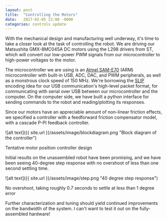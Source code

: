 ```yaml
---
layout: post
title:  "Controlling the Motors"
date:   2017-02-05 22:00 -0000
categories: controls update
---
```


With the mechanical design and manufacturing well underway, it's time to take a closer look at the task of controlling the robot. We are driving our Matsushita GMX-8MC045A DC motors using the L298 drivers from ST, which will convert our low-power PWM signals from our microcontroller to high-power voltages to the motor.

The microcontroller we are using is an [Atmel SAM-E70](http://www.atmel.com/tools/ATSAME70-XPLD.aspx) (ARM) microcontroller with built-in USB, ADC, DAC, and PWM peripherals, as well as a monstrous clock speed of 150 MHz. We're borrowing the [SLIP](https://en.wikipedia.org/wiki/Serial_Line_Internet_Protocol) encoding idea for our USB communication's high-level packet format, for communicating with serial over USB between our microcontroller and the computer. On the computer side, we have built a python interface for sending commands to the robot and reading/plotting its responses.

Since our motors have an appreciable amount of non-linear friction effects, we specified a controller with a feedforward friction compensator model, with a cascade P-PI feedback controller.

![alt text]({{ site.url }}/assets/image/blockdiagram.png "Block diagram of the controller")
<div class="caption">Tentative motor position controller design</div>

Initial results on the unassembled robot have been promising, and we have been seeing 40-degree step response with no overshoot of less than one second settling time.

![alt text]({{ site.url }}/assets/image/step.png "40 degree step response")
<div class="caption">No overshoot, taking roughly 0.7 seconds to settle at less than 1 degree error</div>

Further characterization and tuning should yield continued improvements on the bandwidth of the system. I can't want to test it out on the fully-assembled hardware!